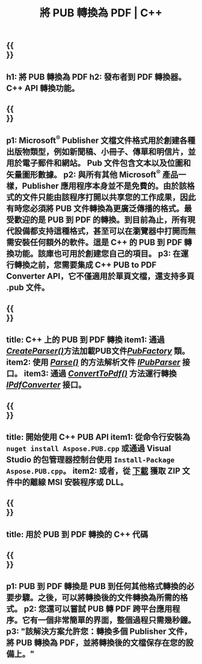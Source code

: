 ﻿---
translation: true
template: /_templates/conversion-child.md
title: 將 PUB 轉換為 PDF | C++
description: 在 Windows、Linux 和 Mac OS X 上使用 C++ API 將 PUB 轉換為 PDF。發布者轉換功能可輕鬆集成到您自己的解決方案中。
url: /cpp/conversion/pub-to-pdf/
metakeywords: pub to pdf c++, pub to pdf cpp, c++ pub to pdf, publisher to pdf c++
family: pub
platformtag: cpp
feature: conversion
---

{{<section banner>}}
---
h1: 將 PUB 轉換為 PDF
h2: 發布者到 PDF 轉換器。 С++ API 轉換功能。
---

{{<section overview>}}
---
p1: Microsoft<sup>®</sup> Publisher 文檔文件格式用於創建各種出版物類型，例如新聞稿、小冊子、傳單和明信片，並用於電子郵件和網站。 Pub 文件包含文本以及位圖和矢量圖形數據。
p2: 與所有其他 Microsoft<sup>®</sup> 產品一樣，Publisher 應用程序本身並不是免費的。由於該格式的文件只能由該程序打開以共享您的工作成果，因此有時您必須將 PUB 文件轉換為更廣泛傳播的格式。最受歡迎的是 PUB 到 PDF 的轉換。到目前為止，所有現代設備都支持這種格式，甚至可以在瀏覽器中打開而無需安裝任何額外的軟件。這是 C++ 的 PUB 到 PDF 轉換功能。該庫也可用於創建您自己的項目。
p3: 在運行轉換之前，您需要集成 C++ PUB to PDF Converter API，它不僅適用於單頁文檔，還支持多頁 .pub 文件。
---

{{<section feature1>}}
---
title: C++ 上的 PUB 到 PDF 轉換
item1: 通過[*CreateParser()*](https://reference.aspose.com/pub/cpp/class/aspose.pub.pub_factory#a88c04c4c35d45ee8febc7e1554d03c4b)方法加載PUB文件[*PubFactory*](https://reference.aspose.com/pub/cpp/class/aspose.pub.pub_factory) 類。
item2: 使用 [*Parse()*](https://reference.aspose.com/pub/cpp/class/aspose.pub.i_pub_parser#ae9fc7043f382a5b4a7b694f0fe477915) 的方法解析文件 [*IPubParser*](https://reference.aspose.com/pub/cpp/class/aspose.pub.i_pub_parser) 接口。
item3: 通過 [*ConvertToPdf()*](https://reference.aspose.com/pub/cpp/class/aspose.pub.i_pdf_converter#acdea381bc8f2a2799e73a039b09ecdb5) 方法運行轉換 [*IPdfConverter*](https://reference.aspose.com/pub/cpp/class/aspose.pub.i_pdf_converter) 接口。
---

{{<section feature2>}}
---
title: 開始使用 C++ PUB API
item1: 從命令行安裝為 ```nuget install Aspose.PUB.cpp``` 或通過 Visual Studio 的包管理器控制台使用 ``Install-Package Aspose.PUB.cpp``。
item2: 或者，從 [下載](https://releases.aspose.com/pub/cpp) 獲取 ZIP 文件中的離線 MSI 安裝程序或 DLL。
---

{{<section codeexample>}}
---
title: 用於 PUB 到 PDF 轉換的 C++ 代碼
---

{{<section summary>}}
---
p1: PUB 到 PDF 轉換是 PUB 到任何其他格式轉換的必要步驟。之後，可以將轉換後的文件轉換為所需的格式。
p2: 您還可以嘗試 PUB 轉 PDF 跨平台應用程序。它有一個非常簡單的界面，整個過程只需幾秒鐘。
p3: "該解決方案允許您：轉換多個 Publisher 文件，將 PUB 轉換為 PDF，並將轉換後的文檔保存在您的設備上。"
---
